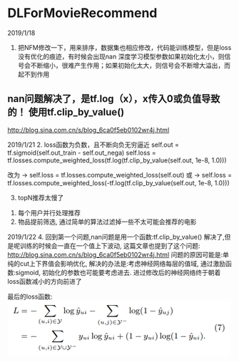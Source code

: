 # DLForMovieRecommend

2019/1/18
1. 把NFM修改一下，用来排序，数据集也相应修改，代码能训练模型，但是loss没有优化的痕迹，有时候会出现nan
深度学习模型参数如果初始化太小，则信号会不断缩小，很难产生作用；如果初始化太大，则信号会不断增大溢出，而起不到作用
## nan问题解决了，是tf.log（x），x传入0或负值导致的！ 使用tf.clip_by_value()
http://blog.sina.com.cn/s/blog_6ca0f5eb0102wr4j.html

2019/1/21
2. loss函数为负数，且不断向负无穷逼近
self.out = tf.sigmoid(self.out_train - self.out_nega)
self.loss = tf.losses.compute_weighted_loss(tf.log(tf.clip_by_value(self.out, 1e-8, 1.0)))

改为 ->
self.loss = tf.losses.compute_weighted_loss(self.out)
或  ->
self.loss = tf.losses.compute_weighted_loss(-tf.log(tf.clip_by_value(self.out, 1e-8, 1.0)))

3. topN推荐太慢了

1) 每个用户并行处理推荐
2) 物品提前筛选, 通过简单的算法过滤掉一些不太可能会推荐的电影



2019/1/22
4. 回到第一个问题,nan问题是用一个函数:tf.clip_by_value() 解决了,但是呢训练的时候会一直在一个值上下波动,
这篇文章也提到了这个问题:
http://blog.sina.com.cn/s/blog_6ca0f5eb0102wr4j.html
问题的原因可能是:单纯的cut上下界值会影响优化, 
解决的办法是:考虑神经网络每层的值域, 通过激励函数:sigmoid, 初始化的参数也可能要考虑进去.
进过修改后的神经网络终于朝着loss函数减小的方向前进了

最后的loss函数:
![NCF_loss](NCF_loss.png)
